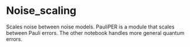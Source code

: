 # Noise_scaling

Scales noise between noise models. PauliPER is a module that scales between Pauli errors. The other notebook handles more general quantum errors.
